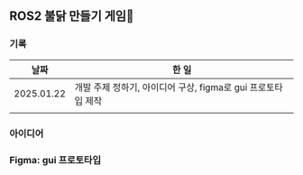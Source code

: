 ## ROS2 불닭 만들기 게임🍜

### 기록

| 날짜 | 한 일 |
| --- | --- |
| 2025.01.22 | 개발 주제 정하기, 아이디어 구상, figma로 gui 프로토타입 제작 |
|  |  |

### 아이디어

### Figma: gui 프로토타입


